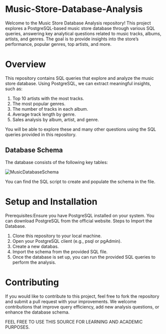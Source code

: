 # Music-Store-Database-Analysis
Welcome to the Music Store Database Analysis repository! This project explores a PostgreSQL-based music store database through various SQL queries, answering key analytical questions related to music tracks, albums, artists, and genres. The goal is to provide insights into the store’s performance, popular genres, top artists, and more.


# Overview

This repository contains SQL queries that explore and analyze the music store database. Using PostgreSQL, we can extract meaningful insights, such as:
1. Top 10 artists with the most tracks.
2. The most popular genres.
3. The number of tracks in each album.
4. Average track length by genre.
5. Sales analysis by album, artist, and genre.


You will be able to explore these and many other questions using the SQL queries provided in this repository.

## Database Schema
The database consists of the following key tables:

![MusicDatabaseSchema](https://github.com/user-attachments/assets/792b88df-fd2f-4b31-bd6a-170c35db10f7)

You can find the SQL script to create and populate the schema in the file.

# Setup and Installation
Prerequisites:Ensure you have PostgreSQL installed on your system. You can download PostgreSQL from the official website.
Steps to Import the Database.
1. Clone this repository to your local machine.
2. Open your PostgreSQL client (e.g., psql or pgAdmin).
3. Create a new databas.
4. Import the schema from the provided SQL file.
5. Once the database is set up, you can run the provided SQL queries to perform the analysis.


# Contributing
If you would like to contribute to this project, feel free to fork the repository and submit a pull request with your improvements. We welcome contributions that improve query efficiency, add new analysis questions, or enhance the database schema.

FEEL FREE TO USE THIS SOURCE FOR LEARNING AND ACADEMIC PURPOSES.

